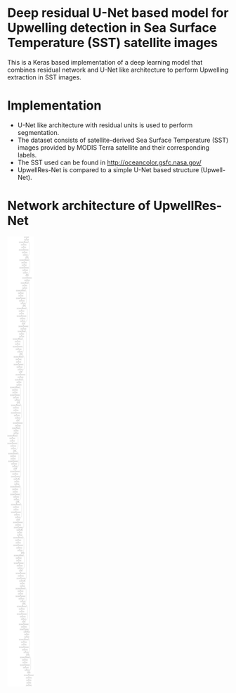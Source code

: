 # Deep residual U-Net based model for Upwelling detection in Sea Surface Temperature (SST) satellite images
This is a Keras based implementation of a deep learning model that combines residual network and U-Net like architecture to perform Upwelling extraction in SST images.

# Implementation 
* U-Net like architecture with residual units is used to perform segmentation.
* The dataset consists of satellite-derived Sea Surface Temperature (SST) images provided by MODIS Terra satellite and their corresponding labels. 
* The SST used can be found in http://oceancolor.gsfc.nasa.gov/
* UpwellRes-Net is compared to a simple U-Net based structure (Upwell-Net).

# Network architecture of UpwellRes-Net 
![](upwellres-net.png)
